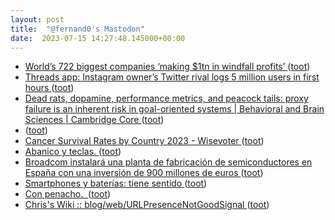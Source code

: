 ```yaml
---
layout: post
title:  "@fernand0's Mastodon"
date:  2023-07-15 14:27:48.145000+00:00
---
```

*  [World’s 722 biggest companies ‘making $1tn in windfall profits’ ](https://www.theguardian.com/business/2023/jul/06/worlds-722-biggest-companies-making-1tn-in-windfall-profit) ([toot](https://mastodon.social/@fernand0/110718567588977358))
*  [Threads app: Instagram owner’s Twitter rival logs 5 million users in first hours ](https://www.theguardian.com/technology/2023/jul/06/meta-launches-twitter-rival-threads-in-100-countrie) ([toot](https://mastodon.social/@fernand0/110717932400673983))
*  [Dead rats, dopamine, performance metrics, and peacock tails: proxy failure is an inherent risk in goal-oriented systems \| Behavioral and Brain Sciences \| Cambridge Core ](https://www.cambridge.org/core/journals/behavioral-and-brain-sciences/article/abs/dead-rats-dopamine-performance-metrics-and-peacock-tails-proxy-failure-is-an-inherent-risk-in-goaloriented-systems/89408A43F6D14BFD368FE5225A57303) ([toot](https://mastodon.social/@fernand0/110717668054445413))
*  [ ](https://mastodon.green/@fanta) ([toot](https://mastodon.social/@fernand0/110717647792629868))
*  [Cancer Survival Rates by Country 2023 - Wisevoter ](https://wisevoter.com/country-rankings/cancer-survival-rates-by-country) ([toot](https://mastodon.social/@fernand0/110717323760242964))
*  [Abanico y teclas. ](https://avecesunafoto.wordpress.com/2019/08/13/abanico-y-teclas) ([toot](https://mastodon.social/@fernand0/110717227479881929))
*  [Broadcom instalará una planta de fabricación de semiconductores en España con una inversión de 900 millones de euros ](https://cadenaser.com/nacional/2023/07/06/broadcom-instalara-una-planta-de-fabricacion-de-semiconductores-en-espana-con-una-inversion-de-900-millones-de-euros-cadena-ser) ([toot](https://mastodon.social/@fernand0/110717163174832795))
*  [Smartphones y baterías: tiene sentido ](https://www.enriquedans.com/2023/06/smartphones-y-baterias-tiene-sentido.htm) ([toot](https://mastodon.social/@fernand0/110716845303097285))
*  [Con penacho.  ](https://avecesunafoto.wordpress.com/2023/07/14/con-penacho) ([toot](https://mastodon.social/@fernand0/110713673176849161))
*  [ Chris's Wiki :: blog/web/URLPresenceNotGoodSignal  ](https://utcc.utoronto.ca/~cks/space/blog/web/URLPresenceNotGoodSigna) ([toot](https://mastodon.social/@fernand0/110713541402970608))
